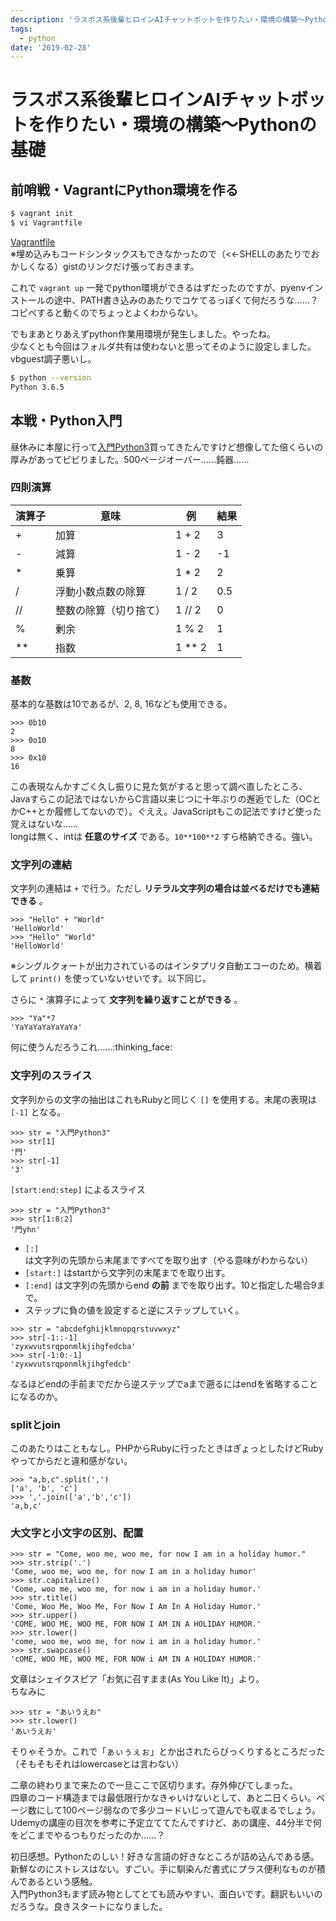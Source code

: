 ```yaml
---
description: 'ラスボス系後輩ヒロインAIチャットボットを作りたい・環境の構築〜Pythonの基礎'
tags:
  - python
date: '2019-02-28'
---
```

# ラスボス系後輩ヒロインAIチャットボットを作りたい・環境の構築〜Pythonの基礎
## 前哨戦・VagrantにPython環境を作る  
  
```bash
$ vagrant init
$ vi Vagrantfile
```  
  
[Vagrantfile](https://gist.github.com/perpouh/9af2c825caddcf6236a89fbcf3bc0108)  
※埋め込みもコードシンタックスもできなかったので（<<-SHELLのあたりでおかしくなる）gistのリンクだけ張っておきます。  
  
これで `vagrant up` 一発でpython環境ができるはずだったのですが、pyenvインストールの途中、PATH書き込みのあたりでコケてるっぽくて何だろうな……？　コピペすると動くのでちょっとよくわからない。  
  
でもまあとりあえずpython作業用環境が発生しました。やったね。  
少なくとも今回はフォルダ共有は使わないと思ってそのように設定しました。vbguest調子悪いし。  
  
```bash
$ python --version
Python 3.6.5
```  
  
## 本戦・Python入門  
  
昼休みに本屋に行って[入門Python3](https://www.oreilly.co.jp/books/9784873117386/)買ってきたんですけど想像してた倍くらいの厚みがあってビビりました。500ページオーバー……鈍器……  
  
### 四則演算  
  
|演算子|意味|例|結果|  
|---|---|---|---|  
|+|加算|1 + 2|3|  
|-|減算|1 - 2|-1|  
|\*|乗算|1 \* 2|2|  
|/|浮動小数点数の除算|1 / 2|0.5|  
|//|整数の除算（切り捨て）|1 // 2|0|  
|%|剰余|1 % 2|1|  
|\**|指数|1 \** 2|1|  
  
### 基数  
基本的な基数は10であるが、2, 8, 16なども使用できる。  
  
```
>>> 0b10
2
>>> 0o10
8
>>> 0x10
16
```  
  
この表現なんかすごく久し振りに見た気がすると思って調べ直したところ、Javaすらこの記法ではないからC言語以来じつに十年ぶりの邂逅でした（OCとかC++とか履修してないので）。ぐええ。JavaScriptもこの記法ですけど使った覚えはないな……  
longは無く、intは **任意のサイズ** である。`10**100**2` すら格納できる。強い。  
  
### 文字列の連結  
  
文字列の連結は `+` で行う。ただし **リテラル文字列の場合は並べるだけでも連結できる** 。  
  
```
>>> "Hello" + "World"
'HelloWorld'
>>> "Hello" "World"
'HelloWorld'
```  
※シングルクォートが出力されているのはインタプリタ自動エコーのため。横着して `print()` を使っていないせいです。以下同じ。  
  
さらに `*` 演算子によって **文字列を繰り返すことができる** 。  
  
```
>>> "Ya"*7
'YaYaYaYaYaYaYa'
```  
  
何に使うんだろうこれ……:thinking_face:  
  
### 文字列のスライス  
  
文字列からの文字の抽出はこれもRubyと同じく `[]` を使用する。末尾の表現は `[-1]` となる。  
  
```
>>> str = "入門Python3"
>>> str[1]
'門'
>>> str[-1]
'3'
```  
  
`[start:end:step]` によるスライス  
  
```
>>> str = "入門Python3"
>>> str[1:8:2]
'門yhn'
```  
  
 - `[:]` は文字列の先頭から末尾まですべてを取り出す（やる意味がわからない）  
 - `[start:]` はstartから文字列の末尾までを取り出す。  
 - `[:end]` は文字列の先頭からend **の前** までを取り出す。10と指定した場合9まで。  
 - ステップに負の値を設定すると逆にステップしていく。  
  
```
>>> str = "abcdefghijklmnopqrstuvwxyz"
>>> str[-1::-1]
'zyxwvutsrqponmlkjihgfedcba'
>>> str[-1:0:-1]
'zyxwvutsrqponmlkjihgfedcb'
```  
  
なるほどendの手前までだから逆ステップでaまで遡るにはendを省略することになるのか。  
  
### splitとjoin  
  
このあたりはこともなし。PHPからRubyに行ったときはぎょっとしたけどRubyやってからだと違和感がない。  
  
```
>>> "a,b,c".split(',')
['a', 'b', 'c']
>>> ','.join(['a','b','c'])
'a,b,c'
```  
  
### 大文字と小文字の区別、配置  
```
>>> str = "Come, woo me, woo me, for now I am in a holiday humor."
>>> str.strip('.')
'Come, woo me, woo me, for now I am in a holiday humor'
>>> str.capitalize()
'Come, woo me, woo me, for now i am in a holiday humor.'
>>> str.title()
'Come, Woo Me, Woo Me, For Now I Am In A Holiday Humor.'
>>> str.upper()
'COME, WOO ME, WOO ME, FOR NOW I AM IN A HOLIDAY HUMOR.'
>>> str.lower()
'come, woo me, woo me, for now i am in a holiday humor.'
>>> str.swapcase()
'cOME, WOO ME, WOO ME, FOR NOW i AM IN A HOLIDAY HUMOR.'
```  
文章はシェイクスピア「お気に召すまま(As You Like It)」より。  
ちなみに  
  
```
>>> str = "あいうえお"
>>> str.lower()
'あいうえお'
```  
そりゃそうか。これで「ぁぃぅぇぉ」とか出されたらびっくりするところだった（そもそもそれはlowercaseとは言わない）  
  
二章の終わりまで来たので一旦ここで区切ります。存外伸びてしまった。  
四章のコード構造までは最低限行かなきゃいけないとして、あと二日くらい。ページ数にして100ページ弱なので多少コードいじって遊んでも収まるでしょう。  
Udemyの講座の目次を参考に予定立ててたんですけど、あの講座、44分半で何をどこまでやるつもりだったのか……？  
  
初日感想。Pythonたのしい！好きな言語の好きなところが詰め込んである感。新鮮なのにストレスはない。すごい。手に馴染んだ書式にプラス便利なものが積んであるという感触。  
入門Python3もまず読み物としてとても読みやすい、面白いです。翻訳もいいのだろうな。良きスタートになりました。  

